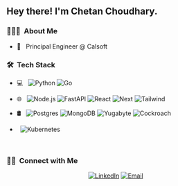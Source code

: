 
<h2> Hey there! I'm Chetan Choudhary.</h2>

<h3> 👨🏻‍💻 &nbsp;About Me </h3>

- 💼 &nbsp; Principal Engineer @ Calsoft

<h3> 🛠 &nbsp;Tech Stack</h3>

- 💻 &nbsp;
  ![Python](https://img.shields.io/badge/-Python-333333?style=flat&logo=python)
  ![Go](https://img.shields.io/badge/-Golang-333333?style=flat&logo=go&logoColor=007396)
- 🌐 &nbsp;
  ![Node.js](https://img.shields.io/badge/-Node.js-333333?style=flat&logo=node.js)
  ![FastAPI](https://img.shields.io/badge/-Fastapi-333333?style=flat&logo=fastapi)
  ![React](https://img.shields.io/badge/-React-333333?style=flat&logo=react)
  ![Next](https://img.shields.io/badge/-Next.js-333333?style=flat&logo=next.js)
  ![Tailwind](https://img.shields.io/badge/-Tailwind-333333?style=flat&logo=tailwind)
  
- 🛢 &nbsp;
  ![Postgres](https://img.shields.io/badge/PostgreSQL-333333?style=flat&logo=postgresql)
  ![MongoDB](https://img.shields.io/badge/-MongoDB-333333?style=flat&logo=mongodb)
  ![Yugabyte](https://img.shields.io/badge/-YugabyteDB-333333?style=flat&logo=yugabytedb)
  ![Cockroach](https://img.shields.io/badge/-CockroachDB-333333?style=flat&logo=cockroachdb)

- &nbsp;
  ![Kubernetes](https://img.shields.io/badge/-Kubernetes-333333?style=flat&logo=kubernetes)

<br/>

<h3> 🤝🏻 &nbsp;Connect with Me </h3>

<p align="center">
<a href="https://www.linkedin.com/in/chetan-choudhary/"><img alt="LinkedIn" src="https://img.shields.io/badge/LinkedIn-Chetan%20Choudhary-blue?style=flat-square&logo=linkedin"></a>
<a href="mailto:chetan.choudhary.office@gmail.com"><img alt="Email" src="https://img.shields.io/badge/Email-chetan.choudhary.office@gmail.com-blue?style=flat-square&logo=gmail"></a>
</p>

